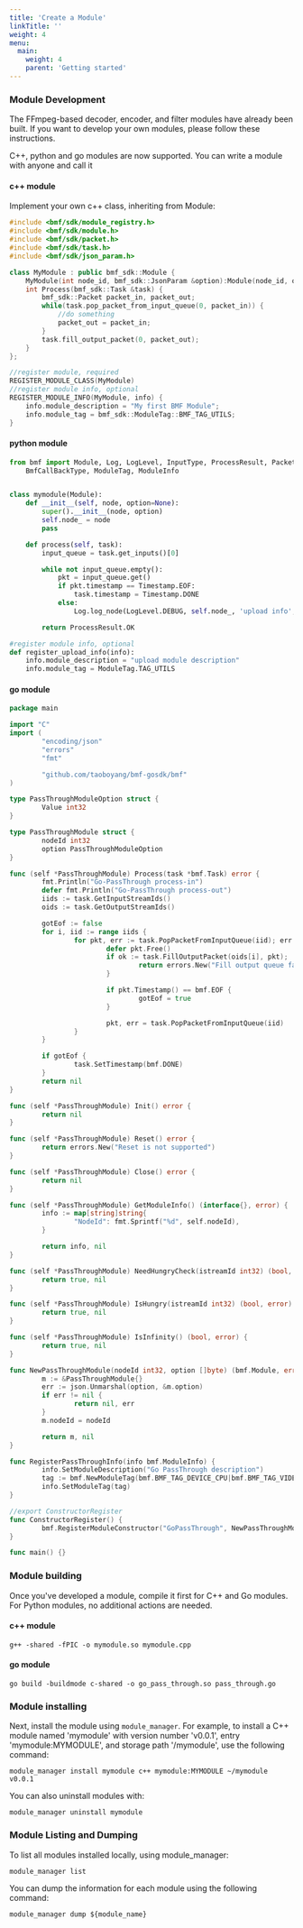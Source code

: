 ```yaml
---
title: 'Create a Module'
linkTitle: ''
weight: 4
menu:
  main:
    weight: 4
    parent: 'Getting started'
---
```


### Module Development

The FFmpeg-based decoder, encoder, and filter modules have already been built. If you want to develop your own modules, please follow these instructions.

C++, python and go modules are now supported. You can write a module with anyone and call it 

#### c++ module

Implement your own c++ class, inheriting from Module:

```C++
#include <bmf/sdk/module_registry.h>
#include <bmf/sdk/module.h>
#include <bmf/sdk/packet.h>
#include <bmf/sdk/task.h>
#include <bmf/sdk/json_param.h>

class MyModule : public bmf_sdk::Module {
    MyModule(int node_id, bmf_sdk::JsonParam &option):Module(node_id, option){}
    int Process(bmf_sdk::Task &task) {
        bmf_sdk::Packet packet_in, packet_out;
        while(task.pop_packet_from_input_queue(0, packet_in)) {
            //do something
            packet_out = packet_in;
        }
        task.fill_output_packet(0, packet_out);
    }
};

//register module, required
REGISTER_MODULE_CLASS(MyModule)
//register module info, optional
REGISTER_MODULE_INFO(MyModule, info) {
    info.module_description = "My first BMF Module";
    info.module_tag = bmf_sdk::ModuleTag::BMF_TAG_UTILS;
}
```

#### python module

```Python
from bmf import Module, Log, LogLevel, InputType, ProcessResult, Packet, Timestamp, scale_av_pts, av_time_base, \
    BmfCallBackType, ModuleTag, ModuleInfo


class mymodule(Module):
    def __init__(self, node, option=None):
        super().__init__(node, option)
        self.node_ = node
        pass

    def process(self, task):
        input_queue = task.get_inputs()[0]

        while not input_queue.empty():
            pkt = input_queue.get()
            if pkt.timestamp == Timestamp.EOF:
                task.timestamp = Timestamp.DONE
            else:
                Log.log_node(LogLevel.DEBUG, self.node_, 'upload info', pkt.get_data())

        return ProcessResult.OK

#register module info, optional
def register_upload_info(info):
    info.module_description = "upload module description"
    info.module_tag = ModuleTag.TAG_UTILS
```

#### go module

```Go
package main

import "C"
import (
        "encoding/json"
        "errors"
        "fmt"

        "github.com/taoboyang/bmf-gosdk/bmf"
)

type PassThroughModuleOption struct {
        Value int32
}

type PassThroughModule struct {
        nodeId int32
        option PassThroughModuleOption
}

func (self *PassThroughModule) Process(task *bmf.Task) error {
        fmt.Println("Go-PassThrough process-in")
        defer fmt.Println("Go-PassThrough process-out")
        iids := task.GetInputStreamIds()
        oids := task.GetOutputStreamIds()

        gotEof := false
        for i, iid := range iids {
                for pkt, err := task.PopPacketFromInputQueue(iid); err == nil; {
                        defer pkt.Free()
                        if ok := task.FillOutputPacket(oids[i], pkt); !ok {
                                return errors.New("Fill output queue failed")
                        }

                        if pkt.Timestamp() == bmf.EOF {
                                gotEof = true
                        }

                        pkt, err = task.PopPacketFromInputQueue(iid)
                }
        }

        if gotEof {
                task.SetTimestamp(bmf.DONE)
        }
        return nil
}

func (self *PassThroughModule) Init() error {
        return nil
}

func (self *PassThroughModule) Reset() error {
        return errors.New("Reset is not supported")
}

func (self *PassThroughModule) Close() error {
        return nil
}

func (self *PassThroughModule) GetModuleInfo() (interface{}, error) {
        info := map[string]string{
                "NodeId": fmt.Sprintf("%d", self.nodeId),
        }

        return info, nil
}

func (self *PassThroughModule) NeedHungryCheck(istreamId int32) (bool, error) {
        return true, nil
}

func (self *PassThroughModule) IsHungry(istreamId int32) (bool, error) {
        return true, nil
}

func (self *PassThroughModule) IsInfinity() (bool, error) {
        return true, nil
}

func NewPassThroughModule(nodeId int32, option []byte) (bmf.Module, error) {
        m := &PassThroughModule{}
        err := json.Unmarshal(option, &m.option)
        if err != nil {
                return nil, err
        }
        m.nodeId = nodeId

        return m, nil
}

func RegisterPassThroughInfo(info bmf.ModuleInfo) {
        info.SetModuleDescription("Go PassThrough description")
        tag := bmf.NewModuleTag(bmf.BMF_TAG_DEVICE_CPU|bmf.BMF_TAG_VIDEO_PROCESSOR)
        info.SetModuleTag(tag)
}

//export ConstructorRegister
func ConstructorRegister() {
        bmf.RegisterModuleConstructor("GoPassThrough", NewPassThroughModule, RegisterPassThroughInfo)
}

func main() {}
```

### Module building

Once you've developed a module, compile it first for C++ and Go modules. For Python modules, no additional actions are needed.

#### c++ module

```Shell
g++ -shared -fPIC -o mymodule.so mymodule.cpp
```

#### go module

```Shell
go build -buildmode c-shared -o go_pass_through.so pass_through.go
```

### Module installing

Next, install the module using `module_manager`. For example, to install a C++ module named 'mymodule' with version number 'v0.0.1', entry 'mymodule:MYMODULE', and storage path '/mymodule', use the following command:

```Shell
module_manager install mymodule c++ mymodule:MYMODULE ~/mymodule v0.0.1
```

You can also uninstall modules with:

```Shell
module_manager uninstall mymodule
```

### Module Listing and Dumping

To list all modules installed locally, using module_manager:

```Shell
module_manager list
```

You can dump the information for each module using the following command:

```Shell
module_manager dump ${module_name}
```